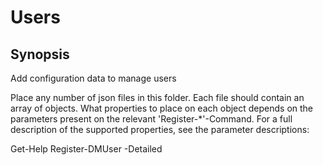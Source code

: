 # Users

## Synopsis

Add configuration data to manage users

Place any number of json files in this folder.
Each file should contain an array of objects.
What properties to place on each object depends on the parameters present on the relevant 'Register-*'-Command.
For a full description of the supported properties, see the parameter descriptions:

  Get-Help Register-DMUser -Detailed
